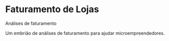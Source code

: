 # Faturamento de Lojas
 Análises de faturamento

Um embrião de análises de faturamento para ajudar microempreendedores.